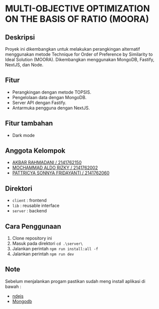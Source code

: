 # MULTI-OBJECTIVE OPTIMIZATION ON THE BASIS OF RATIO (MOORA)

## Deskripsi
Proyek ini dikembangkan untuk melakukan perangkingan alternatif menggunakan metode Technique for Order of Preference by Similarity to Ideal Solution (MOORA). Dikembangkan menggunakan MongoDB, Fastify, NextJS, dan Node.

## Fitur
- Perangkingan dengan metode TOPSIS.
- Pengelolaan data dengan MongoDB.
- Server API dengan Fastify.
- Antarmuka pengguna dengan NextJS.

## Fitur tambahan
- Dark mode

## Anggota Kelompok
 - [AKBAR RAHMADANI / 2141762150](https://github.com/AkbarRahmadani161102)
 - [MOCHAMMAD ALDO RIZKY / 2141762002](https://github.com/AkbarRahmadani161102)
 - [PATTRICYA SONNYA FRIDAYANTI / 2141762060](https://github.com/AkbarRahmadani161102)

## Direktori
- `client` : frontend
- `lib`    : reusable interface
- `server` : backend

## Cara Penggunaan
1. Clone repository ini
2. Masuk pada direktori `cd .\server\`
3. Jalankan perintah `npm run install:all -f`
4. Jalankan perintah `npm run dev`

## Note
Sebelum menjalankan progam pastikan sudah meng install aplikasi di bawah :
- [ndejs](https://nodejs.org/dist/v20.10.0/node-v20.10.0-x64.msi)
- [Mongodb](https://fastdl.mongodb.org/windows/mongodb-windows-x86_64-7.0.4-signed.msi)
